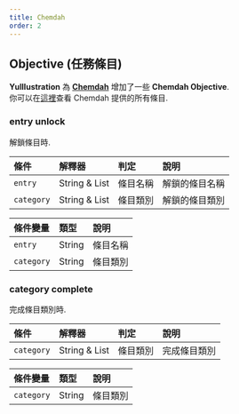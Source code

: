 ```yaml
---
title: Chemdah
order: 2
---
```


## Objective (任務條目)

**YuIllustration** 為 [**Chemdah**](../../../partner/Chemdah/README.md) 增加了一些 **Chemdah Objective**.  
你可以在[這裡](https://plugins.ptms.ink/plugin/chemdah/start/quest/task/type#%E9%80%9A%E7%94%A8%E7%9B%AE%E6%A0%87)查看 Chemdah 提供的所有條目.  

### entry unlock
解鎖條目時.

| 條件 | 解釋器 | 判定 | 說明 |
| :-- | :-- | :-- | :-- |
| `entry` | String & List | 條目名稱 | 解鎖的條目名稱 |
| `category` | String & List | 條目類別 | 解鎖的條目類別 |

| 條件變量 | 類型 | 說明 |
| :-- | :-- | :-- |
| `entry` | String | 條目名稱 |
| `category` | String | 條目類別 |

### category complete
完成條目類別時.

| 條件 | 解釋器 | 判定 | 說明 |
| :-- | :-- | :-- | :-- |
| `category` | String & List | 條目類別 | 完成條目類別 |

| 條件變量 | 類型 | 說明 |
| :-- | :-- | :-- |
| `category` | String | 條目類別 |
